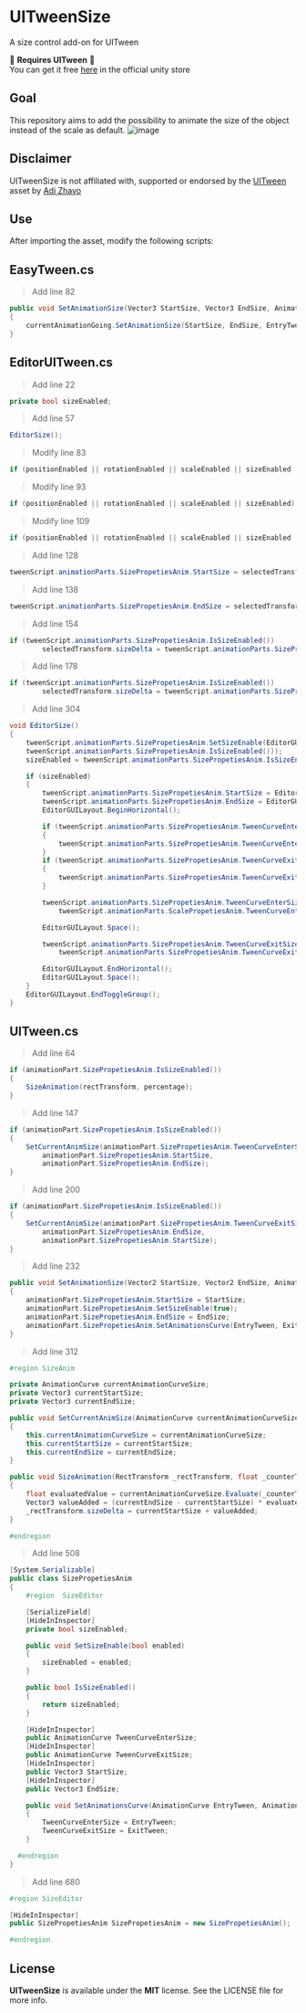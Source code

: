 # UITweenSize
A size control add-on for UITween

🚧 **Requires UITween** 🚧 \
You can get it free [here](https://assetstore.unity.com/packages/tools/animation/ui-tween-38583) in the official unity store

Goal
----
This repository aims to add the possibility to animate the size of the object instead of the scale as default.
![image](https://github.com/user-attachments/assets/a1988634-1d8f-4c91-921e-b552cde68fe3)

Disclaimer
----
UITweenSize is not affiliated with, supported or endorsed by the [UITween](https://assetstore.unity.com/packages/tools/animation/ui-tween-38583) asset by [Adi Zhavo](https://assetstore.unity.com/publishers/13979)

Use
----
After importing the asset, modify the following scripts:

**EasyTween.cs**
----
> Add line 82
```csharp
public void SetAnimationSize(Vector3 StartSize, Vector3 EndSize, AnimationCurve EntryTween, AnimationCurve ExitTween)
{
    currentAnimationGoing.SetAnimationSize(StartSize, EndSize, EntryTween, ExitTween);
}
```
**EditorUITween.cs**
----
> Add line 22
```csharp
private bool sizeEnabled;
```
> Add line 57
```csharp
EditorSize();
```
> Modify line 83
```csharp
if (positionEnabled || rotationEnabled || scaleEnabled || sizeEnabled || tweenScript.animationParts.FadePropetiesAnim.IsFadeEnabled()) ...
```
> Modify line 93
```csharp
if (positionEnabled || rotationEnabled || scaleEnabled || sizeEnabled) ...
```
> Modify line 109
```csharp
if (positionEnabled || rotationEnabled || scaleEnabled || sizeEnabled || tweenScript.animationParts.FadePropetiesAnim.IsFadeEnabled()) ...
```
> Add line 128
```csharp
tweenScript.animationParts.SizePropetiesAnim.StartSize = selectedTransform.sizeDelta;
```
> Add line 138
```csharp
tweenScript.animationParts.SizePropetiesAnim.EndSize = selectedTransform.sizeDelta;
```
> Add line 154
```csharp
if (tweenScript.animationParts.SizePropetiesAnim.IsSizeEnabled())
        selectedTransform.sizeDelta = tweenScript.animationParts.SizePropetiesAnim.StartSize;
```
> Add line 178
```csharp
if (tweenScript.animationParts.SizePropetiesAnim.IsSizeEnabled())
        selectedTransform.sizeDelta = tweenScript.animationParts.SizePropetiesAnim.EndSize;
```
> Add line 304
```csharp
void EditorSize()
{
    tweenScript.animationParts.SizePropetiesAnim.SetSizeEnable(EditorGUILayout.BeginToggleGroup("Size Animation",
    tweenScript.animationParts.SizePropetiesAnim.IsSizeEnabled()));
    sizeEnabled = tweenScript.animationParts.SizePropetiesAnim.IsSizeEnabled();

    if (sizeEnabled)
    {
        tweenScript.animationParts.SizePropetiesAnim.StartSize = EditorGUILayout.Vector3Field("Start Size", tweenScript.animationParts.SizePropetiesAnim.StartSize);
        tweenScript.animationParts.SizePropetiesAnim.EndSize = EditorGUILayout.Vector3Field("End Size", tweenScript.animationParts.SizePropetiesAnim.EndSize);
        EditorGUILayout.BeginHorizontal();

        if (tweenScript.animationParts.SizePropetiesAnim.TweenCurveEnterSize == null)
        {
            tweenScript.animationParts.SizePropetiesAnim.TweenCurveEnterSize = new AnimationCurve();
        }
        if (tweenScript.animationParts.SizePropetiesAnim.TweenCurveExitSize == null)
        {
            tweenScript.animationParts.SizePropetiesAnim.TweenCurveExitSize = new AnimationCurve();
        }

        tweenScript.animationParts.SizePropetiesAnim.TweenCurveEnterSize = EditorGUILayout.CurveField("Start Tween Size",
            tweenScript.animationParts.ScalePropetiesAnim.TweenCurveEnterScale);

        EditorGUILayout.Space();

        tweenScript.animationParts.SizePropetiesAnim.TweenCurveExitSize = EditorGUILayout.CurveField("Exit Tween Size",
            tweenScript.animationParts.SizePropetiesAnim.TweenCurveExitSize);

        EditorGUILayout.EndHorizontal();
        EditorGUILayout.Space();
    }
    EditorGUILayout.EndToggleGroup();
}
```
**UITween.cs**
----
> Add line 64
```csharp
if (animationPart.SizePropetiesAnim.IsSizeEnabled())
{
    SizeAnimation(rectTransform, percentage);
}
```
> Add line 147
```csharp
if (animationPart.SizePropetiesAnim.IsSizeEnabled())
{
    SetCurrentAnimSize(animationPart.SizePropetiesAnim.TweenCurveEnterSize,
        animationPart.SizePropetiesAnim.StartSize,
        animationPart.SizePropetiesAnim.EndSize);
}
```
> Add line 200
```csharp
if (animationPart.SizePropetiesAnim.IsSizeEnabled())
{
    SetCurrentAnimSize(animationPart.SizePropetiesAnim.TweenCurveExitSize,
        animationPart.SizePropetiesAnim.EndSize,
        animationPart.SizePropetiesAnim.StartSize);
}
```
> Add line 232
```csharp
public void SetAnimationSize(Vector2 StartSize, Vector2 EndSize, AnimationCurve EntryTween, AnimationCurve ExitTween)
{
    animationPart.SizePropetiesAnim.StartSize = StartSize;
    animationPart.SizePropetiesAnim.SetSizeEnable(true);
    animationPart.SizePropetiesAnim.EndSize = EndSize;
    animationPart.SizePropetiesAnim.SetAnimationsCurve(EntryTween, ExitTween);
}
```
> Add line 312
```csharp
#region SizeAnim

private AnimationCurve currentAnimationCurveSize;
private Vector3 currentStartSize;
private Vector3 currentEndSize;

public void SetCurrentAnimSize(AnimationCurve currentAnimationCurveSize, Vector3 currentStartSize, Vector3 currentEndSize)
{
    this.currentAnimationCurveSize = currentAnimationCurveSize;
    this.currentStartSize = currentStartSize;
    this.currentEndSize = currentEndSize;
}

public void SizeAnimation(RectTransform _rectTransform, float _counterTween)
{
    float evaluatedValue = currentAnimationCurveSize.Evaluate(_counterTween);
    Vector3 valueAdded = (currentEndSize - currentStartSize) * evaluatedValue;
    _rectTransform.sizeDelta = currentStartSize + valueAdded;
}

#endregion
```
> Add line 508
```csharp
[System.Serializable]
public class SizePropetiesAnim
{
    #region  SizeEditor

    [SerializeField]
    [HideInInspector]
    private bool sizeEnabled;

    public void SetSizeEnable(bool enabled)
    {
        sizeEnabled = enabled;
    }

    public bool IsSizeEnabled()
    {
        return sizeEnabled;
    }

    [HideInInspector]
    public AnimationCurve TweenCurveEnterSize;
    [HideInInspector]
    public AnimationCurve TweenCurveExitSize;
    [HideInInspector]
    public Vector3 StartSize;
    [HideInInspector]
    public Vector3 EndSize;

    public void SetAnimationsCurve(AnimationCurve EntryTween, AnimationCurve ExitTween)
    {
        TweenCurveEnterSize = EntryTween;
        TweenCurveExitSize = ExitTween;
    }

  #endregion
}
```
> Add line 680
```csharp
#region SizeEditor

[HideInInspector]
public SizePropetiesAnim SizePropetiesAnim = new SizePropetiesAnim();

#endregion
```

License
----
**UITweenSize** is available under the **MIT** license. See the LICENSE file for more info.
